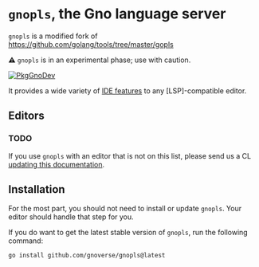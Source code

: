 # `gnopls`, the Gno language server

`gnopls` is a modified fork of https://github.com/golang/tools/tree/master/gopls

⚠️  `gnopls` is in an experimental phase; use with caution.

[![PkgGnoDev](https://pkg.gno.dev/badge/github.com/gnoverse/gnopls)](https://pkg.gno.dev/github.com/gnoverse/gnopls)

It provides a wide variety of [IDE features](doc/features/README.md) to any [LSP]-compatible editor.

## Editors

### TODO

If you use `gnopls` with an editor that is not on this list, please send us a CL [updating this documentation](doc/contributing.md).

## Installation

For the most part, you should not need to install or update `gnopls`. Your editor should handle that step for you.

If you do want to get the latest stable version of `gnopls`, run the following command:

```sh
go install github.com/gnoverse/gnopls@latest
```
